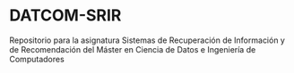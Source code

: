 # DATCOM-SRIR
Repositorio para la asignatura Sistemas de Recuperación de Información y de Recomendación del Máster en Ciencia de Datos e Ingeniería de Computadores
